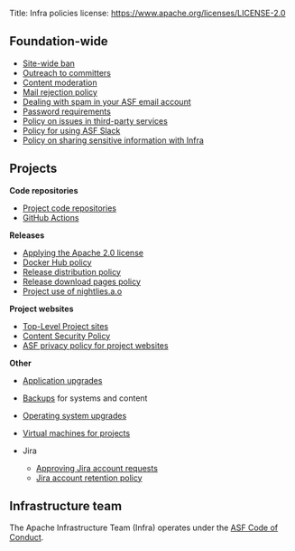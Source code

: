 Title: Infra policies
license: https://www.apache.org/licenses/LICENSE-2.0

## Foundation-wide

- [Site-wide ban](infra-ban.html)
- [Outreach to committers](committer-outreach.html)
- [Content moderation](content-moderation.html)
- [Mail rejection policy](mail-rejection.html)
- [Dealing with spam in your ASF email account](spam-reporting.html)
- [Password requirements](password-policy.html)
- [Policy on issues in third-party services](third-party-policy.html)
- [Policy for using ASF Slack](slack-policy.html)
- [Policy on sharing sensitive information with Infra](sensitive_info.html)

## Projects

**Code repositories**

- [Project code repositories](project-repo-policy.html)
- [GitHub Actions](github-actions-policy.html)

**Releases**

- <a href="https://www.apache.org/legal/apply-license.html" target="_blank">Applying the Apache 2.0 license</a>
- [Docker Hub policy](docker-hub-policy.html)
- [Release distribution policy](release-distribution.html)
- [Release download pages policy](release-download-pages.html)
- [Project use of nightlies.a.o](nightlies.html)

**Project websites**

- [Top-Level Project sites](project-site-policy.html)
- [Content Security Policy](csp.html)
- <a href="https://privacy.apache.org/policies/website-policy.html" target="_blank">ASF privacy policy for project websites</a>

**Other**

- [Application upgrades](app-upgrade-policy.html)
- [Backups](backup-policy.html) for systems and content
- [Operating system upgrades](os-upgrade-policy.html)
- [Virtual machines for projects](vm-policy.html)
- Jira

  - [Approving Jira account requests](jira-approve-account.html)
  - [Jira account retention policy](jira-account-retention-policy.html)

## Infrastructure team
The Apache Infrastructure Team (Infra) operates under the <a href="https://www.apache.org/foundation/policies/conduct.html" target="_blank">ASF Code of Conduct</a>.
